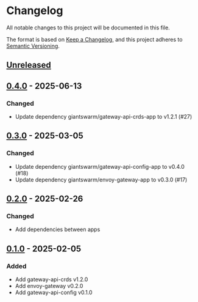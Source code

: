 # Changelog

All notable changes to this project will be documented in this file.

The format is based on [Keep a Changelog](https://keepachangelog.com/en/1.0.0/),
and this project adheres to [Semantic Versioning](https://semver.org/spec/v2.0.0.html).

## [Unreleased]

## [0.4.0] - 2025-06-13

### Changed

- Update dependency giantswarm/gateway-api-crds-app to v1.2.1 (#27)

## [0.3.0] - 2025-03-05

### Changed

- Update dependency giantswarm/gateway-api-config-app to v0.4.0 (#18)
- Update dependency giantswarm/envoy-gateway-app to v0.3.0 (#17)

## [0.2.0] - 2025-02-26

### Changed

- Add dependencies between apps

## [0.1.0] - 2025-02-05

### Added

- Add gateway-api-crds v1.2.0
- Add envoy-gateway v0.2.0
- Add gateway-api-config v0.1.0

[Unreleased]: https://github.com/giantswarm/gateway-api-bundle/compare/v0.4.0...HEAD
[0.4.0]: https://github.com/giantswarm/gateway-api-bundle/compare/v0.3.0...v0.4.0
[0.3.0]: https://github.com/giantswarm/gateway-api-bundle/compare/v0.2.0...v0.3.0
[0.2.0]: https://github.com/giantswarm/gateway-api-bundle/compare/v0.1.0...v0.2.0
[0.1.0]: https://github.com/giantswarm/gateway-api-bundle/releases/tag/v0.1.0
